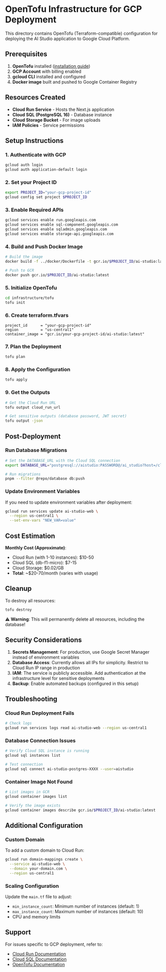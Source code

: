 # OpenTofu Infrastructure for GCP Deployment

This directory contains OpenTofu (Terraform-compatible) configuration for deploying the AI Studio application to Google Cloud Platform.

## Prerequisites

1. **OpenTofu** installed ([installation guide](https://opentofu.org/docs/intro/install/))
2. **GCP Account** with billing enabled
3. **gcloud CLI** installed and configured
4. **Docker image** built and pushed to Google Container Registry

## Resources Created

- **Cloud Run Service** - Hosts the Next.js application
- **Cloud SQL (PostgreSQL 16)** - Database instance
- **Cloud Storage Bucket** - For image uploads
- **IAM Policies** - Service permissions

## Setup Instructions

### 1. Authenticate with GCP

```bash
gcloud auth login
gcloud auth application-default login
```

### 2. Set your Project ID

```bash
export PROJECT_ID="your-gcp-project-id"
gcloud config set project $PROJECT_ID
```

### 3. Enable Required APIs

```bash
gcloud services enable run.googleapis.com
gcloud services enable sql-component.googleapis.com
gcloud services enable sqladmin.googleapis.com
gcloud services enable storage-api.googleapis.com
```

### 4. Build and Push Docker Image

```bash
# Build the image
docker build -f ../docker/Dockerfile -t gcr.io/$PROJECT_ID/ai-studio:latest ../../

# Push to GCR
docker push gcr.io/$PROJECT_ID/ai-studio:latest
```

### 5. Initialize OpenTofu

```bash
cd infrastructure/tofu
tofu init
```

### 6. Create terraform.tfvars

```hcl
project_id      = "your-gcp-project-id"
region          = "us-central1"
container_image = "gcr.io/your-gcp-project-id/ai-studio:latest"
```

### 7. Plan the Deployment

```bash
tofu plan
```

### 8. Apply the Configuration

```bash
tofu apply
```

### 9. Get the Outputs

```bash
# Get the Cloud Run URL
tofu output cloud_run_url

# Get sensitive outputs (database password, JWT secret)
tofu output -json
```

## Post-Deployment

### Run Database Migrations

```bash
# Set the DATABASE_URL with the Cloud SQL connection
export DATABASE_URL="postgresql://aistudio:PASSWORD@/ai_studio?host=/cloudsql/CONNECTION_NAME"

# Run migrations
pnpm --filter @repo/database db:push
```

### Update Environment Variables

If you need to update environment variables after deployment:

```bash
gcloud run services update ai-studio-web \
  --region us-central1 \
  --set-env-vars "NEW_VAR=value"
```

## Cost Estimation

**Monthly Cost (Approximate)**:
- Cloud Run (with 1-10 instances): $10-50
- Cloud SQL (db-f1-micro): $7-15
- Cloud Storage: $0.02/GB
- **Total**: ~$20-70/month (varies with usage)

## Cleanup

To destroy all resources:

```bash
tofu destroy
```

⚠️ **Warning**: This will permanently delete all resources, including the database!

## Security Considerations

1. **Secrets Management**: For production, use Google Secret Manager instead of environment variables
2. **Database Access**: Currently allows all IPs for simplicity. Restrict to Cloud Run IP range in production
3. **IAM**: The service is publicly accessible. Add authentication at the infrastructure level for sensitive deployments
4. **Backup**: Enable automated backups (configured in this setup)

## Troubleshooting

### Cloud Run Deployment Fails

```bash
# Check logs
gcloud run services logs read ai-studio-web --region us-central1
```

### Database Connection Issues

```bash
# Verify Cloud SQL instance is running
gcloud sql instances list

# Test connection
gcloud sql connect ai-studio-postgres-XXXX --user=aistudio
```

### Container Image Not Found

```bash
# List images in GCR
gcloud container images list

# Verify the image exists
gcloud container images describe gcr.io/$PROJECT_ID/ai-studio:latest
```

## Additional Configuration

### Custom Domain

To add a custom domain to Cloud Run:

```bash
gcloud run domain-mappings create \
  --service ai-studio-web \
  --domain your-domain.com \
  --region us-central1
```

### Scaling Configuration

Update the `main.tf` file to adjust:
- `min_instance_count`: Minimum number of instances (default: 1)
- `max_instance_count`: Maximum number of instances (default: 10)
- CPU and memory limits

## Support

For issues specific to GCP deployment, refer to:
- [Cloud Run Documentation](https://cloud.google.com/run/docs)
- [Cloud SQL Documentation](https://cloud.google.com/sql/docs)
- [OpenTofu Documentation](https://opentofu.org/docs/)

